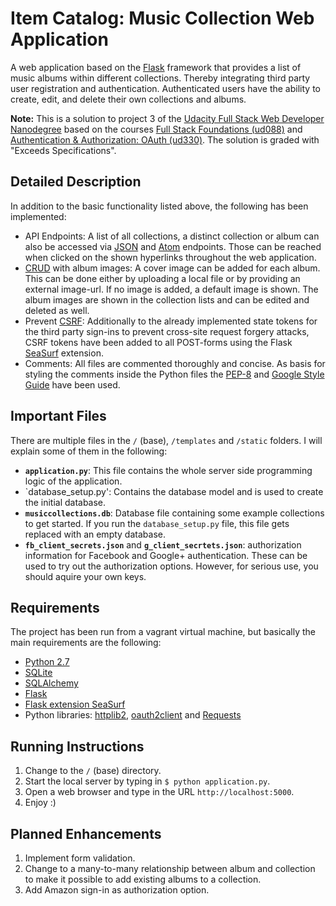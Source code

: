 # Item Catalog: Music Collection Web Application

A web application based on the [Flask][1] framework that provides a list of music albums within different collections. Thereby integrating third party user registration and authentication. Authenticated users have the ability to create, edit, and delete their own collections and albums.

**Note:** This is a solution to project 3 of the [Udacity Full Stack Web Developer Nanodegree][2] based on the courses [Full Stack Foundations (ud088)][3] and [Authentication & Authorization: OAuth (ud330)][4]. The solution is graded with "Exceeds Specifications".

## Detailed Description

In addition to the basic functionality listed above, the following has been implemented:
- API Endpoints: A list of all collections, a distinct collection or album can also be accessed via [JSON][5] and [Atom][6] endpoints. Those can be reached when clicked on the shown hyperlinks throughout the web application.
- [CRUD][7] with album images: A cover image can be added for each album. This can be done either by uploading a local file or by providing an external image-url. If no image is added, a default image is shown. The album images are shown in the collection lists and can be edited and deleted as well.
- Prevent [CSRF][8]: Additionally to the already implemented state tokens for the third party sign-ins to prevent cross-site request forgery attacks, CSRF tokens have been added to all POST-forms using the Flask [SeaSurf][9] extension.
- Comments: All files are commented thoroughly and concise. As basis for styling the comments inside the Python files the [PEP-8][10] and [Google Style Guide][11] have been used.

## Important Files

There are multiple files in the `/` (base), `/templates` and `/static` folders. I will explain some of them in the following:

- **`application.py`**: This file contains the whole server side programming logic of the application.
- `database_setup.py': Contains the database model and is used to create the initial database.
- **`musiccollections.db`**: Database file containing some example collections to get started. If you run the `database_setup.py` file, this file gets replaced with an empty database.
- **`fb_client_secrets.json`** and **`g_client_secrtets.json`**: authorization information for Facebook and Google+ authentication. These can be used to try out the authorization options. However, for serious use, you should aquire your own keys.

## Requirements

The project has been run from a vagrant virtual machine, but basically the main requirements are the following:

- [Python 2.7][13]
- [SQLite][14]
- [SQLAlchemy][15]
- [Flask][16]
- [Flask extension SeaSurf][9]
- Python libraries: [httplib2][17], [oauth2client][18] and [Requests][19]

## Running Instructions

1. Change to the `/` (base) directory.
2. Start the local server by typing in `$ python application.py`.
3. Open a web browser and type in the URL `http://localhost:5000`.
4. Enjoy :)

## Planned Enhancements

1. Implement form validation.
2. Change to a many-to-many relationship between album and collection to make it possible to add existing albums to a collection.
3. Add Amazon sign-in as authorization option.

[1]: https://de.wikipedia.org/wiki/Flask "Wikipedia entry to Flask"
[2]: https://www.udacity.com/course/full-stack-web-developer-nanodegree--nd004 "Udacity Nanodegree: Full Stack Web Developer"
[3]: https://www.udacity.com/course/full-stack-foundations--ud088-nd "Udacity Course: Full Stack Foundations"
[4]: https://www.udacity.com/course/authentication-authorization-oauth--ud330-nd "Udacity Course: Authentication & Authorization: OAuth"
[5]: https://de.wikipedia.org/wiki/JavaScript_Object_Notation "Wikipedia entry: JavaScript Object Notation"
[6]: https://de.wikipedia.org/wiki/Atom_(Format) "Wikipedia entry: Atom (Format)"
[7]: https://de.wikipedia.org/wiki/CRUD "Wikipedia entry: CRUD"
[8]: https://de.wikipedia.org/wiki/Cross-Site-Request-Forgery "Wikipedia entry: Cross-Site-Request-Forgery"
[9]: https://flask-seasurf.readthedocs.org "SeaSurf Website"
[10]: https://www.python.org/dev/peps/pep-0008/ "Style Guide for Python Code"
[11]: https://google-styleguide.googlecode.com/svn/trunk/pyguide.html "Google Python Style Guide"
[12]: https://en.wikipedia.org/wiki/Vagrant_(software) "Wikipedia entry of Vagrant"
[13]: https://www.python.org/downloads/ "Download Python"
[14]: https://www.sqlite.org/download.html "Download SQLite"
[15]: http://www.sqlalchemy.org/download.html "Download SQLAlchemy"
[16]: http://flask.pocoo.org/ "Flask Website"
[17]: https://github.com/jcgregorio/httplib2 "GitHub repository for httplib2"
[18]: https://github.com/google/oauth2client "GitHub repository for oauth2client"
[19]: http://docs.python-requests.org/ "Reqests Website"
